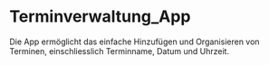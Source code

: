 # Terminverwaltung_App
Die App ermöglicht das einfache Hinzufügen und Organisieren von Terminen, einschliesslich Terminname, Datum und Uhrzeit.
